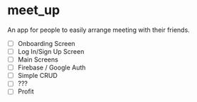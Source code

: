 # meet_up

An app for people to easily arrange meeting with their friends.

- [ ] Onboarding Screen
- [ ] Log In/Sign Up Screen
- [ ] Main Screens
- [ ] Firebase / Google Auth
- [ ] Simple CRUD
- [ ] ???
- [ ] Profit

